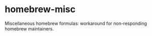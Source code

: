 # homebrew-misc
Miscellaneous homebrew formulas: workaround for non-responding homebrew maintainers.
